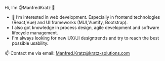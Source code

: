 Hi, I’m @ManfredKratz 👋 
- 👀 I’m interested in web development. Especially in frontend technologies (React,Vue) and UI frameworks (MUI,Vuetify, Bootstrap).
- I also got knowledge in process design, agile development and software lifecycle management.
- I'm always looking for new UX/UI designtrends and try to reach the best possible usability.

📫 Contact me via email: Manfred.Kratz@kratz-solutions.com

<!---
ManfredKratz/ManfredKratz is a ✨ special ✨ repository because its `README.md` (this file) appears on your GitHub profile.
You can click the Preview link to take a look at your changes.
--->
